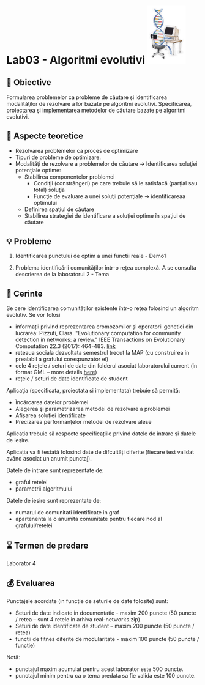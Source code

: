 # Lab03 - Algoritmi evolutivi  <img src="evolComp.gif" width="100">



## :microscope: Obiective 

Formularea problemelor ca probleme de căutare şi identificarea modalităţilor de rezolvare a lor bazate pe algoritmi evolutivi. Specificarea, proiectarea şi implementarea metodelor de căutare bazate pe algoritmi evolutivi.

## :book:  Aspecte teoretice

- Rezolvarea problemelor ca proces de optimizare
- Tipuri de probleme de optimizare.
- Modalităţi de rezolvare a problemelor de căutare -> Identificarea soluţiei potenţiale optime:
    - Stabilirea componentelor problemei 
        - Condiţii (constrângeri) pe care trebuie să le satisfacă (parţial sau total) soluţia  
        - Funcţie de evaluare a unei soluţii potenţiale -> identificareaa optimului
    - Definirea spaţiul de căutare 
    - Stabilirea strategiei de identificare a soluţiei optime în spaţiul de căutare 

## :bulb: Probleme

1. Identificarea punctului de optim a unei functii reale - Demo1


2. Problema identificării comunităților într-o rețea complexă. A se consulta descrierea de la laboratorul 2 - Tema


## :memo:  Cerinte 

Se cere identificarea comunităților existente într-o rețea folosind un algoritm evolutiv. Se vor folosi 
-	informații privind reprezentarea cromozomilor și operatorii genetici din lucrarea: Pizzuti, Clara. "Evolutionary computation for community detection in networks: a review." IEEE Transactions on Evolutionary Computation 22.3 (2017): 464-483. [link](http://staff.icar.cnr.it/pizzuti/pubblicazioni/IEEETEC2017.pdf)
- reteaua sociala dezvoltata semestrul trecut la MAP (cu construirea in prealabil a grafului corespunzator ei)
-	cele 4 rețele / seturi de date din folderul asociat laboratorului current (in format GML – more details [here](https://www.fim.uni-passau.de/fileadmin/dokumente/fakultaeten/fim/lehrstuhl/rutter/abschlussarbeiten/ba-goetz.pdf))
-	rețele / seturi de date identificate de student 

Aplicaţia (specificata, proiectata si implementata) trebuie să permită:
-	Încărcarea datelor problemei 
-	Alegerea şi parametrizarea metodei de rezolvare a problemei
-	Afişarea soluţiei identificate
-	Precizarea performanţelor metodei de rezolvare alese

Aplicația trebuie să respecte specificațiile privind datele de intrare și datele de ieșire.

Aplicația va fi testată folosind date de difcultăți diferite (fiecare test validat având asociat un anumit punctaj).

Datele de intrare sunt reprezentate de:
-	graful retelei
-	parametrii algoritmului

Datele de iesire sunt reprezentate de:
-	numarul de comunitati identificate in graf
-	apartenenta la o anumita comunitate pentru fiecare nod al grafului/retelei


## :hourglass: Termen de predare 
Laborator 4 

## :moneybag: Evaluarea

Punctajele acordate (in funcție de seturile de date folosite) sunt:
-	Seturi de date indicate in documentatie - maxim 200 puncte (50 puncte / retea – sunt 4 retele in arhiva real-networks.zip) 
-	Seturi de date identificate de student – maxim 200 puncte (50 puncte / retea)
- functii de fitnes diferite de modularitate - maxim 100 puncte (50 puncte / functie)


Notă: 
- punctajul maxim acumulat pentru acest laborator este 500 puncte.
- punctajul minim pentru ca o tema predata sa fie valida este 100 puncte.  



